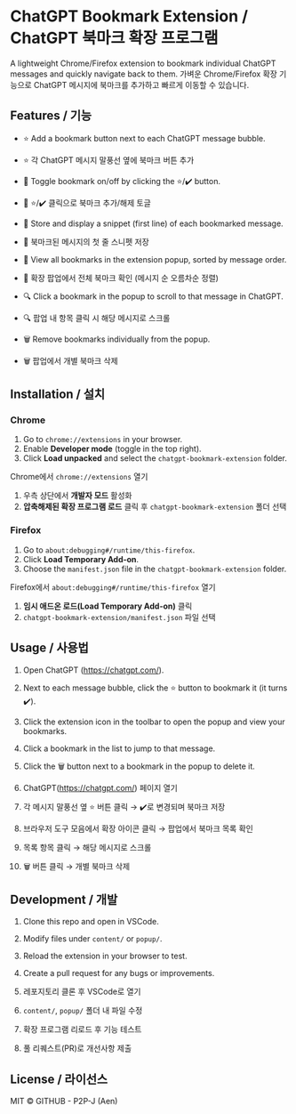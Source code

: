 # ChatGPT Bookmark Extension / ChatGPT 북마크 확장 프로그램

A lightweight Chrome/Firefox extension to bookmark individual ChatGPT messages and quickly navigate back to them.
가벼운 Chrome/Firefox 확장 기능으로 ChatGPT 메시지에 북마크를 추가하고 빠르게 이동할 수 있습니다.

## Features / 기능

- ⭐ Add a bookmark button next to each ChatGPT message bubble.
- ⭐ 각 ChatGPT 메시지 말풍선 옆에 북마크 버튼 추가

- 🔄 Toggle bookmark on/off by clicking the ⭐/✔️ button.
- 🔄 ⭐/✔️ 클릭으로 북마크 추가/해제 토글

- 📜 Store and display a snippet (first line) of each bookmarked message.
- 📜 북마크된 메시지의 첫 줄 스니펫 저장

- 📑 View all bookmarks in the extension popup, sorted by message order.
- 📑 확장 팝업에서 전체 북마크 확인 (메시지 순 오름차순 정렬)

- 🔍 Click a bookmark in the popup to scroll to that message in ChatGPT.
- 🔍 팝업 내 항목 클릭 시 해당 메시지로 스크롤

- 🗑️ Remove bookmarks individually from the popup.
- 🗑️ 팝업에서 개별 북마크 삭제

## Installation / 설치

### Chrome
1. Go to `chrome://extensions` in your browser.
1. Enable **Developer mode** (toggle in the top right).
1. Click **Load unpacked** and select the `chatgpt-bookmark-extension` folder.

Chrome에서 `chrome://extensions` 열기
1. 우측 상단에서 **개발자 모드** 활성화
1. **압축해제된 확장 프로그램 로드** 클릭 후 `chatgpt-bookmark-extension` 폴더 선택

### Firefox
1. Go to `about:debugging#/runtime/this-firefox`.
1. Click **Load Temporary Add-on**.
1. Choose the `manifest.json` file in the `chatgpt-bookmark-extension` folder.

Firefox에서 `about:debugging#/runtime/this-firefox` 열기
1. **임시 애드온 로드(Load Temporary Add-on)** 클릭
1. `chatgpt-bookmark-extension/manifest.json` 파일 선택

## Usage / 사용법

1. Open ChatGPT (https://chatgpt.com/).
1. Next to each message bubble, click the ⭐ button to bookmark it (it turns ✔️).
1. Click the extension icon in the toolbar to open the popup and view your bookmarks.
1. Click a bookmark in the list to jump to that message.
1. Click the 🗑️ button next to a bookmark in the popup to delete it.

1. ChatGPT(https://chatgpt.com/) 페이지 열기
1. 각 메시지 말풍선 옆 ⭐ 버튼 클릭 → ✔️로 변경되며 북마크 저장
1. 브라우저 도구 모음에서 확장 아이콘 클릭 → 팝업에서 북마크 목록 확인
1. 목록 항목 클릭 → 해당 메시지로 스크롤
1. 🗑️ 버튼 클릭 → 개별 북마크 삭제

## Development / 개발

1. Clone this repo and open in VSCode.
1. Modify files under `content/` or `popup/`.
1. Reload the extension in your browser to test.
1. Create a pull request for any bugs or improvements.

1. 레포지토리 클론 후 VSCode로 열기
1. `content/`, `popup/` 폴더 내 파일 수정
1. 확장 프로그램 리로드 후 기능 테스트
1. 풀 리퀘스트(PR)로 개선사항 제출

## License / 라이선스

MIT © GITHUB - P2P-J (Aen)
